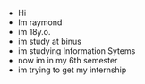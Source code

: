 - Hi
- Im raymond
- im 18y.o.
- im study at binus
- im studying Information Sytems
- now im in my 6th semester
- im trying to get my internship

<!---
raymondzaki/raymondzaki is a ✨ special ✨ repository because its `README.md` (this file) appears on your GitHub profile.
You can click the Preview link to take a look at your changes.
--->

